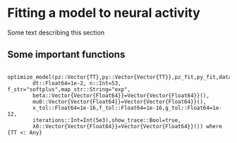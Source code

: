 # Fitting a model to neural activity

Some text describing this section
 
## Some important functions
 
```@docs
    optimize_model(pz::Vector{TT},py::Vector{Vector{TT}},pz_fit,py_fit,data;
        dt::Float64=1e-2, n::Int=53, f_str="softplus",map_str::String="exp",
        beta::Vector{Vector{Float64}}=Vector{Vector{Float64}}(),
        mu0::Vector{Vector{Float64}}=Vector{Vector{Float64}}(),
        x_tol::Float64=1e-16,f_tol::Float64=1e-16,g_tol::Float64=1e-12,
        iterations::Int=Int(5e3),show_trace::Bool=true, 
        λ0::Vector{Vector{Float64}}=Vector{Vector{Float64}}()) where {TT <: Any}
```
